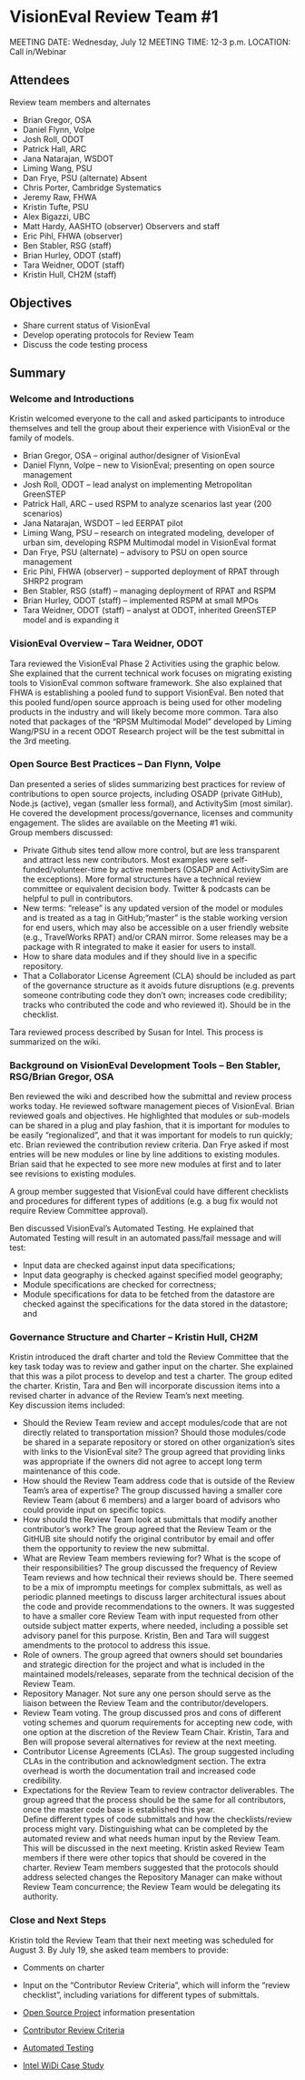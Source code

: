 # VisionEval Review Team #1

MEETING DATE:	Wednesday, July 12
MEETING TIME:	12-3 p.m. 
LOCATION:	Call in/Webinar

## Attendees
Review team members and alternates
  - Brian Gregor, OSA
  - Daniel Flynn, Volpe 
  - Josh Roll, ODOT 
  - Patrick Hall, ARC 
  - Jana Natarajan, WSDOT
  - Liming Wang, PSU 
  - Dan Frye, PSU (alternate)
Absent
  - Chris Porter, Cambridge Systematics
  - Jeremy Raw, FHWA
  - Kristin Tufte, PSU
  - Alex Bigazzi, UBC
  - Matt Hardy, AASHTO (observer)
Observers and staff
  - Eric Pihl, FHWA (observer) 
  - Ben Stabler, RSG (staff) 
  - Brian Hurley, ODOT (staff)
  - Tara Weidner, ODOT (staff) 
  - Kristin Hull, CH2M (staff) 

## Objectives
  - Share current status of VisionEval
  - Develop operating protocols for Review Team
  - Discuss the code testing process

## Summary

### Welcome and Introductions
Kristin welcomed everyone to the call and asked participants to introduce themselves and tell the group about their experience with VisionEval or the family of models.
  - Brian Gregor, OSA – original author/designer of VisionEval
  - Daniel Flynn, Volpe – new to VisionEval; presenting on open source management 
  - Josh Roll, ODOT – lead analyst on implementing Metropolitan GreenSTEP
  - Patrick Hall, ARC – used RSPM to analyze scenarios last year (200 scenarios)
  - Jana Natarajan, WSDOT – led EERPAT pilot
  - Liming Wang, PSU – research on integrated modeling, developer of urban sim, developing RSPM Multimodal model in VisionEval format
  - Dan Frye, PSU (alternate) – advisory to PSU on open source management 
  - Eric Pihl, FHWA (observer) – supported deployment of RPAT through SHRP2 program
  - Ben Stabler, RSG (staff) – managing deployment of RPAT and RSPM
  - Brian Hurley, ODOT (staff) – implemented RSPM at small MPOs
  - Tara Weidner, ODOT (staff) – analyst at ODOT, inherited GreenSTEP model and is expanding it

### VisionEval Overview – Tara Weidner, ODOT
Tara reviewed the VisionEval Phase 2 Activities using the graphic below.  She explained that the current technical work focuses on migrating existing tools to VisionEval common software framework.  She also explained that FHWA is establishing a pooled fund to support VisionEval.  Ben noted that this pooled fund/open source approach is being used for other modeling products in the industry and will likely become more common.  Tara also noted that packages of the “RPSM Multimodal Model” developed by Liming Wang/PSU in a recent ODOT Research project will be the test submittal in the 3rd meeting.
 
### Open Source Best Practices – Dan Flynn, Volpe
Dan presented a series of slides summarizing best practices for review of contributions to open source projects, including OSADP (private GitHub), Node.js (active), vegan (smaller less formal), and ActivitySim (most similar).  He covered the development process/governance, licenses and community engagement. The slides are available on the Meeting #1 wiki.  
Group members discussed:
  - Private Github sites tend allow more control, but are less transparent and attract less new contributors. Most examples were self-funded/volunteer-time by active members (OSADP and ActivitySim are the exceptions). More formal structures have a technical review committee or equivalent decision body. Twitter & podcasts can be helpful to pull in contributors.
  - New terms: “release” is any updated version of the model or modules and is treated as a tag in GitHub;“master” is the stable working version for end users, which may also be accessible on a user friendly website (e.g., TravelWorks RPAT) and/or CRAN mirror.  Some releases may be a package with R integrated to make it easier for users to install.
  - How to share data modules and if they should live in a specific repository.
  - That a Collaborator License Agreement (CLA) should be included as part of the governance structure as it avoids future disruptions (e.g. prevents someone contributing code they don’t own; increases code credibility; tracks who contributed the code and who reviewed it).  Should be in the checklist.

Tara reviewed process described by Susan for Intel.  This process is summarized on the wiki.

### Background on VisionEval Development Tools – Ben Stabler, RSG/Brian Gregor, OSA
Ben reviewed the wiki and described how the submittal and review process works today. He reviewed software management pieces of VisionEval.  Brian reviewed goals and objectives.  He highlighted that modules or sub-models can be shared in a plug and play fashion, that it is important for modules to be easily “regionalized”, and that it was important for models to run quickly; etc.  Brian reviewed the contribution review criteria.  Dan Frye asked if most entries will be new modules or line by line additions to existing modules. Brian said that he expected to see more new modules at first and to later see revisions to existing modules. 

A group member suggested that VisionEval could have different checklists and procedures for different types of additions (e.g. a bug fix would not require Review Committee approval).  

Ben discussed VisionEval’s Automated Testing.  He explained that Automated Testing will result in an automated pass/fail message and will test:
  - Input data are checked against input data specifications;
  - Input data geography is checked against specified model geography;
  - Module specifications are checked for correctness;
  - Module specifications for data to be fetched from the datastore are checked against the specifications for the data stored in the datastore; and

### Governance Structure and Charter – Kristin Hull, CH2M
Kristin introduced the draft charter and told the Review Committee that the key task today was to review and gather input on the charter. She explained that this was a pilot process to develop and test a charter.
The group edited the charter.  Kristin, Tara and Ben will incorporate discussion items into a revised charter in advance of the Review Team’s next meeting.  
Key discussion items included:
  - Should the Review Team review and accept modules/code that are not directly related to transportation mission?  Should those modules/code be shared in a separate repository or stored on other organization’s sites with links to the VisionEval site?  The group agreed that providing links was appropriate if the owners did not agree to accept long term maintenance of this code.
  - How should the Review Team address code that is outside of the Review Team’s area of expertise?  The group discussed having a smaller core Review Team (about 6 members) and a larger board of advisors who could provide input on specific topics.
  - How should the Review Team look at submittals that modify another contributor’s work?  The group agreed that the Review Team or the GitHUB site should notify the original contributor by email and offer them the opportunity to review the new submittal. 
  - What are Review Team members reviewing for?  What is the scope of their responsibilities? The group discussed the frequency of Review Team reviews and how technical their reviews should be.  There seemed to be a mix of impromptu meetings for complex submittals, as well as periodic planned meetings to discuss larger architectural issues about the code and provide recommendations to the owners. It was suggested to have a smaller core Review Team with input requested from other outside subject matter experts, where needed, including a possible set advisory panel for this purpose. Kristin, Ben and Tara will suggest amendments to the protocol to address this issue. 
  - Role of owners.  The group agreed that owners should set boundaries and strategic direction for the project and what is included in the maintained models/releases, separate from the technical decision of the Review Team.  
  - Repository Manager. Not sure any one person should serve as the liaison between the Review Team and the contributor/developers. 
  - Review Team voting.  The group discussed pros and cons of different voting schemes and quorum requirements for accepting new code, with one option at the discretion of the Review Team Chair.  Kristin, Tara and Ben will propose several alternatives for review at the next meeting.
  - Contributor License Agreements (CLAs).  The group suggested including CLAs in the contribution and acknowledgment section.  The extra overhead is worth the documentation trail and increased code credibility.
  - Expectations for the Review Team to review contractor deliverables.  The group agreed that the process should be the same for all contributors, once the master code base is established this year.  
Define different types of code submittals and how the checklists/review process might vary. Distinguishing what can be completed by the automated review and what needs human input by the Review Team.  This will be discussed in the next meeting. Kristin asked Review Team members if there were other topics that should be covered in the charter.  Review Team members suggested that the protocols should address selected changes the Repository Manager can make without Review Team concurrence; the Review Team would be delegating its authority.

### Close and Next Steps
Kristin told the Review Team that their next meeting was scheduled for August 3. By July 19, she asked team members to provide:
  - Comments on charter
  - Input on the “Contributor Review Criteria”, which will inform the “review checklist”, including variations for different types of submittals.

- [Open Source Project](https://github.com/gregorbj/VisionEval/wiki/documents/ContributorReviewTeam1OpenSourceVolpe.pdf) information presentation
- [Contributor Review Criteria](https://github.com/gregorbj/VisionEval/wiki/Goals-and-Objectives-of-VisionEval-Model-System)
- [Automated Testing](https://github.com/gregorbj/VisionEval/wiki/Automated-Testing)
- [Intel WiDi Case Study](https://github.com/gregorbj/VisionEval/wiki/Intel-WiDi-Case-Study)
